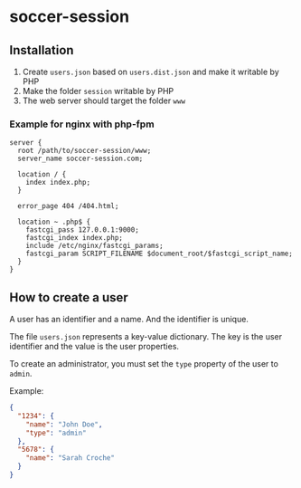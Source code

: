 # soccer-session

## Installation

1. Create `users.json` based on `users.dist.json` and make it writable by PHP
2. Make the folder `session` writable by PHP
3. The web server should target the folder `www`

### Example for nginx with php-fpm

```nginx
server {
  root /path/to/soccer-session/www;
  server_name soccer-session.com;

  location / {
    index index.php;
  }

  error_page 404 /404.html;

  location ~ .php$ {
    fastcgi_pass 127.0.0.1:9000;
    fastcgi_index index.php;
    include /etc/nginx/fastcgi_params;
    fastcgi_param SCRIPT_FILENAME $document_root/$fastcgi_script_name;
  }
}
```

## How to create a user

A user has an identifier and a name. And the identifier is unique.

The file `users.json` represents a key-value dictionary. The key is the user identifier and the value is the user properties.

To create an administrator, you must set the `type` property of the user to `admin`.

Example:
```json
{
  "1234": {
    "name": "John Doe",
    "type": "admin"
  },
  "5678": {
    "name": "Sarah Croche"
  }
}
```
